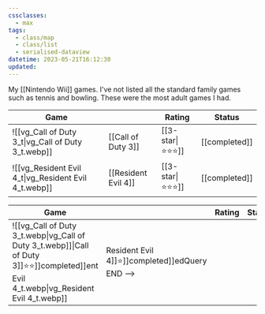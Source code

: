 ```yaml
---
cssclasses:
  - max
tags:
  - class/map
  - class/list
  - serialised-dataview
datetime: 2023-05-21T16:12:30
updated: 
---
```

My [[Nintendo Wii]] games. I've not listed all the standard family games such as tennis and bowling. These were the most adult games I had.

<!-- QueryToSerialize: table without id embed(link(thumbnail)) as "Game", file.link as "", rating as Rating, link(split( filter(file.tags, (t) => startswith(t, "#status") )[0], "/" )[1]) as Status from #class/video-game where contains(platform, [[Nintendo Wii]]) sort file.name -->
<!-- SerializedQuery: table without id embed(link(thumbnail)) as "Game", file.link as "", rating as Rating, link(split( filter(file.tags, (t) => startswith(t, "#status") )[0], "/" )[1]) as Status from #class/video-game where contains(platform, [[Nintendo Wii]]) sort file.name -->

| Game                                                                           |                                                      | Rating                             | Status                                   |
| ------------------------------------------------------------------------------ | ---------------------------------------------------- | ---------------------------------- | ---------------------------------------- |
| ![[vg_Call of Duty 3_t\|vg_Call of Duty 3_t.webp]]   | [[Call of Duty 3]]   | [[3-star\|⭐️⭐️⭐️]] | [[completed]] |
| ![[vg_Resident Evil 4_t\|vg_Resident Evil 4_t.webp]] | [[Resident Evil 4]] | [[3-star\|⭐️⭐️⭐️]] | [[completed]] |
<!-- SerializedQuery END -->
<!-- SerializedQuery: table without id embed(link(thumbnail)) as "Game", file.link as "", rating as Rating, link(split( filter(file.tags, (t) => startswith(t, "#status") )[0], "/" )[1]) as Status from #class/video-game where contains(platform, [[Nintendo Wii]]) sort file.name -->

| Game                                                                           |                                                      | Rating                             | Status                                   |
| ------------------------------------------------------------------------------ | ---------------------------------------------------- | ---------------------------------- | ---------------------------------------- |
| ![[vg_Call of Duty 3_t.webp\|vg_Call of Duty 3_t.webp]]\|Call of Duty 3]]️⭐️⭐️]]completed]]ent Evil 4_t.webp\|vg_Resident Evil 4_t.webp]]|Resident Evil 4]]️⭐️]]completed]]edQuery END -->
